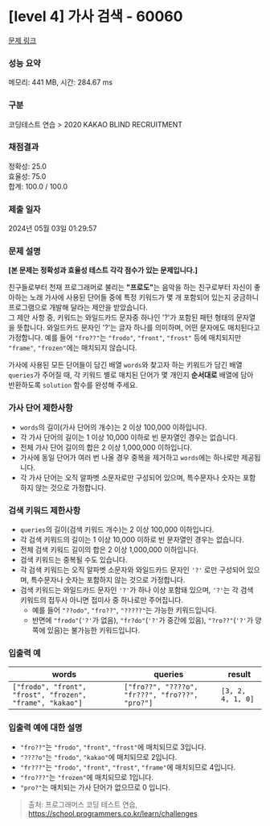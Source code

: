 # [level 4] 가사 검색 - 60060 

[문제 링크](https://school.programmers.co.kr/learn/courses/30/lessons/60060) 

### 성능 요약

메모리: 441 MB, 시간: 284.67 ms

### 구분

코딩테스트 연습 > 2020 KAKAO BLIND RECRUITMENT

### 채점결과

정확성: 25.0<br/>효율성: 75.0<br/>합계: 100.0 / 100.0

### 제출 일자

2024년 05월 03일 01:29:57

### 문제 설명

<p><strong>[본 문제는 정확성과 효율성 테스트 각각 점수가 있는 문제입니다.]</strong></p>

<p>친구들로부터 천재 프로그래머로 불리는 <strong>"프로도"</strong>는 음악을 하는 친구로부터 자신이 좋아하는 노래 가사에 사용된 단어들 중에 특정 키워드가 몇 개 포함되어 있는지 궁금하니 프로그램으로 개발해 달라는 제안을 받았습니다.<br>
그 제안 사항 중, 키워드는 와일드카드 문자중 하나인 '?'가 포함된 패턴 형태의 문자열을 뜻합니다. 와일드카드 문자인 '?'는 글자 하나를 의미하며, 어떤 문자에도 매치된다고 가정합니다. 예를 들어  <code>"fro??"</code>는 <code>"frodo"</code>, <code>"front"</code>, <code>"frost"</code> 등에 매치되지만 <code>"frame"</code>, <code>"frozen"</code>에는 매치되지 않습니다.</p>

<p>가사에 사용된 모든 단어들이 담긴 배열 <code>words</code>와 찾고자 하는 키워드가 담긴 배열 <code>queries</code>가 주어질 때, 각 키워드 별로 매치된 단어가 몇 개인지 <strong>순서대로</strong> 배열에 담아 반환하도록 <code>solution</code> 함수를 완성해 주세요.</p>

<h3>가사 단어 제한사항</h3>

<ul>
<li><code>words</code>의 길이(가사 단어의 개수)는 2 이상 100,000 이하입니다.</li>
<li>각 가사 단어의 길이는 1 이상 10,000 이하로 빈 문자열인 경우는 없습니다.</li>
<li>전체 가사 단어 길이의 합은 2 이상 1,000,000 이하입니다.</li>
<li>가사에 동일 단어가 여러 번 나올 경우 중복을 제거하고 <code>words</code>에는 하나로만 제공됩니다.</li>
<li>각 가사 단어는 오직 알파벳 소문자로만 구성되어 있으며, 특수문자나 숫자는 포함하지 않는 것으로 가정합니다.</li>
</ul>

<h3>검색 키워드 제한사항</h3>

<ul>
<li><code>queries</code>의 길이(검색 키워드 개수)는 2 이상 100,000 이하입니다.</li>
<li>각 검색 키워드의 길이는 1 이상 10,000 이하로 빈 문자열인 경우는 없습니다.</li>
<li>전체 검색 키워드 길이의 합은 2 이상 1,000,000 이하입니다.</li>
<li>검색 키워드는 중복될 수도 있습니다.</li>
<li>각 검색 키워드는 오직 알파벳 소문자와 와일드카드 문자인 <code>'?'</code> 로만 구성되어 있으며, 특수문자나 숫자는 포함하지 않는 것으로 가정합니다.</li>
<li>검색 키워드는 와일드카드 문자인 <code>'?'</code>가 하나 이상 포함돼 있으며, <code>'?'</code>는 각 검색 키워드의 접두사 아니면 접미사 중 하나로만 주어집니다.

<ul>
<li>예를 들어 <code>"??odo"</code>, <code>"fro??"</code>, <code>"?????"</code>는 가능한 키워드입니다.</li>
<li>반면에 <code>"frodo"</code>(<code>'?'</code>가 없음), <code>"fr?do"</code>(<code>'?'</code>가 중간에 있음), <code>"?ro??"</code>(<code>'?'</code>가 양쪽에 있음)는 불가능한 키워드입니다.</li>
</ul></li>
</ul>

<h3>입출력 예</h3>
<table class="table">
        <thead><tr>
<th>words</th>
<th>queries</th>
<th>result</th>
</tr>
</thead>
        <tbody><tr>
<td><code>["frodo", "front", "frost", "frozen", "frame", "kakao"]</code></td>
<td><code>["fro??", "????o", "fr???", "fro???", "pro?"]</code></td>
<td><code>[3, 2, 4, 1, 0]</code></td>
</tr>
</tbody>
      </table>
<h3>입출력 예에 대한 설명</h3>

<ul>
<li><code>"fro??"</code>는 <code>"frodo"</code>, <code>"front"</code>, <code>"frost"</code>에 매치되므로 3입니다.</li>
<li><code>"????o"</code>는 <code>"frodo"</code>, <code>"kakao"</code>에 매치되므로 2입니다.</li>
<li><code>"fr???"</code>는 <code>"frodo"</code>, <code>"front"</code>, <code>"frost"</code>, <code>"frame"</code>에 매치되므로 4입니다.</li>
<li><code>"fro???"</code>는 <code>"frozen"</code>에 매치되므로 1입니다.</li>
<li><code>"pro?"</code>는 매치되는 가사 단어가 없으므로 0 입니다.</li>
</ul>


> 출처: 프로그래머스 코딩 테스트 연습, https://school.programmers.co.kr/learn/challenges